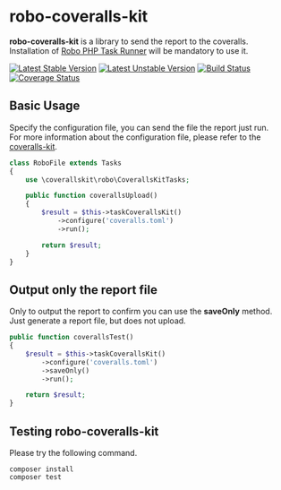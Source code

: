robo-coveralls-kit
==================

**robo-coveralls-kit** is a library to send the report to the coveralls.  
Installation of [Robo PHP Task Runner](http://robo.li/) will be mandatory to use it.


[![Latest Stable Version](https://poser.pugx.org/cloak/robo-coveralls-kit/v/stable.svg)](https://packagist.org/packages/cloak/robo-coveralls-kit)
  [![Latest Unstable Version](https://poser.pugx.org/cloak/robo-coveralls-kit/v/unstable.svg)](https://packagist.org/packages/cloak/robo-coveralls-kit)
[![Build Status](https://travis-ci.org/cloak-php/robo-coveralls-kit.svg?branch=master)](https://travis-ci.org/cloak-php/robo-coveralls-kit)
[![Coverage Status](https://coveralls.io/repos/cloak-php/robo-coveralls-kit/badge.png)](https://coveralls.io/r/cloak-php/robo-coveralls)

Basic Usage
----------------------------------

Specify the configuration file, you can send the file the report just run.  
For more information about the configuration file, please refer to the [coveralls-kit](https://github.com/cloak-php/coveralls-kit).

```php
class RoboFile extends Tasks
{
	use \coverallskit\robo\CoverallsKitTasks;

	public function coverallsUpload()
	{
		$result = $this->taskCoverallsKit()
			->configure('coveralls.toml')
			->run();

		return $result;
	}
}
```

Output only the report file
----------------------------------

Only to output the report to confirm you can use the **saveOnly** method.  
Just generate a report file, but does not upload.

```php
public function coverallsTest()
{
	$result = $this->taskCoverallsKit()
		->configure('coveralls.toml')
		->saveOnly()
		->run();

	return $result;
}
```


Testing robo-coveralls-kit
----------------------------------

Please try the following command.

	composer install
	composer test
